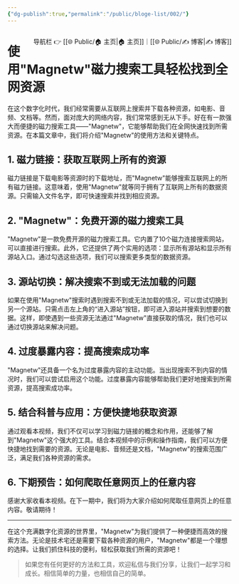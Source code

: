 ```yaml
---
{"dg-publish":true,"permalink":"/public/bloge-list/002/"}
---
```



<span style="float:right;">

导航栏  👉  [[🌐  Public/🏠 主页\|🏠 主页]]｜[[🌐  Public/✍️ 博客\|✍️ 博客]] 

</span>

# 使用"Magnetw"磁力搜索工具轻松找到全网资源

在这个数字化时代，我们经常需要从互联网上搜索并下载各种资源，如电影、音频、文档等。然而，面对庞大的网络内容，我们常常感到无从下手。好在有一款强大而便捷的磁力搜索工具——"Magnetw"，它能够帮助我们在全网快速找到所需资源。在本篇文章中，我们将介绍"Magnetw"的使用方法和关键特点。

## 1. 磁力链接：获取互联网上所有的资源

磁力链接是下载电影等资源时的下载地址，而"Magnetw"能够搜索互联网上的所有磁力链接。这意味着，使用"Magnetw"就等同于拥有了互联网上所有的数据资源。只需输入文件名字，即可快速搜索并找到相应资源。

## 2. "Magnetw"：免费开源的磁力搜索工具

"Magnetw"是一款免费开源的磁力搜索工具。它内置了10个磁力连接搜索网站，可以直接进行搜索。此外，它还提供了两个实用的选项：显示所有源站和显示所有源站入口。通过勾选这些选项，我们可以搜索更多类型的数据资源。

## 3. 源站切换：解决搜索不到或无法加载的问题

如果在使用"Magnetw"搜索时遇到搜索不到或无法加载的情况，可以尝试切换到另一个源站。只需点击左上角的“进入源站”按钮，即可进入源站并搜索到想要的数据。这样，即使遇到一些资源无法通过"Magnetw"直接获取的情况，我们也可以通过切换源站来解决问题。

## 4. 过度暴露内容：提高搜索成功率

"Magnetw"还具备一个名为过度暴露内容的主动功能。当出现搜索不到内容的情况时，我们可以尝试启用这个功能。过度暴露内容能够帮助我们更好地搜索到所需资源，提高搜索成功率。

## 5. 结合科普与应用：方便快捷地获取资源

通过观看本视频，我们不仅可以学习到磁力链接的概念和作用，还能够了解到"Magnetw"这个强大的工具。结合本视频中的示例和操作指南，我们可以方便快捷地找到需要的资源。无论是电影、音频还是文档，"Magnetw"的搜索范围广泛，满足我们各种资源的需求。

## 6. 下期预告：如何爬取任意网页上的任意内容

感谢大家收看本视频。在下一期中，我们将为大家介绍如何爬取任意网页上的任意内容。敬请期待！

---

在这个充满数字化资源的世界里，"Magnetw"为我们提供了一种便捷而高效的搜索方法。无论是技术宅还是需要下载各种资源的用户，"Magnetw"都是一个理想的选择。让我们抓住科技的便利，轻松获取我们所需的资源吧！

> 如果您有任何更好的方法和工具，欢迎私信与我们分享，让我们一起学习和成长。相信简单的力量，也相信自己的简单。


